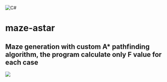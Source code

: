 ![C#](https://img.shields.io/badge/c%23-%23239120.svg?style=for-the-badge&logo=c-sharp&logoColor=white)

# maze-astar
Maze generation with custom A* pathfinding algorithm, the program calculate only F value for each case
---

<img src="https://github.com/kendysg/maze-astar/blob/main/image/program.png"></img>
